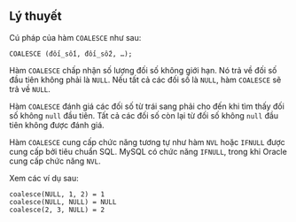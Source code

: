 ## Lý thuyết
Cú pháp của hàm `COALESCE` như sau:

`COALESCE (đối_số1, đối_số2, …);`

Hàm `COALESCE` chấp nhận số lượng đối số không giới hạn. Nó trả về đối số đầu tiên không phải là `NULL`. Nếu tất cả các đối số là `NULL`, hàm `COALESCE` sẽ trả về `NULL`.

Hàm `COALESCE` đánh giá các đối số từ trái sang phải cho đến khi tìm thấy đối số không `null` đầu tiên. Tất cả các đối số còn lại từ đối số không `null` đầu tiên không được đánh giá.

Hàm `COALESCE` cung cấp chức năng tương tự như hàm `NVL` hoặc `IFNULL` được cung cấp bởi tiêu chuẩn SQL. MySQL có chức năng `IFNULL`, trong khi Oracle cung cấp chức năng `NVL`.

Xem các ví dụ sau:
```
coalesce(NULL, 1, 2) = 1
coalesce(NULL, NULL) = NULL
coalesce(2, 3, NULL) = 2
```
